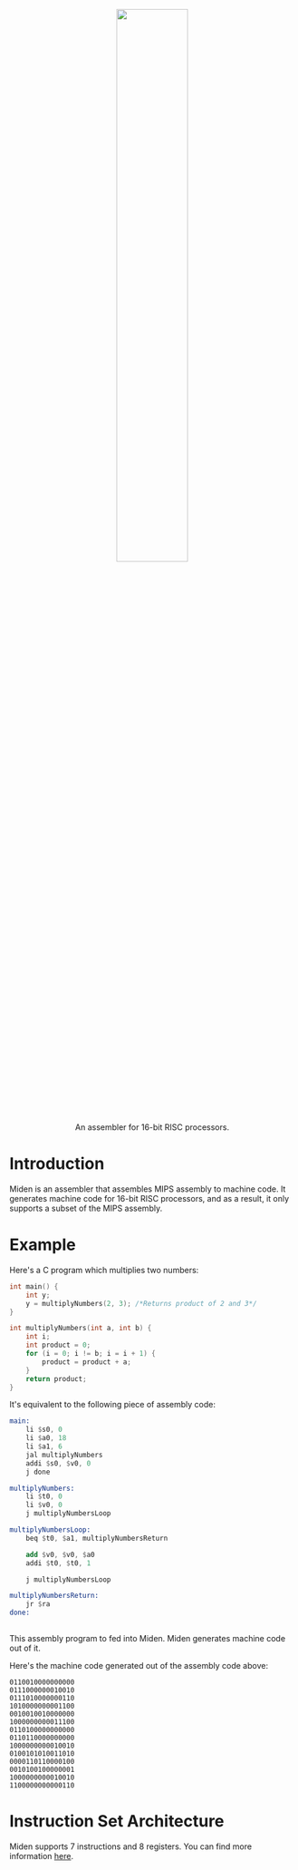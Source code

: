 <p align="center">
    <img height="50%" width="50%" src="https://raw.githubusercontent.com/nahiyan/miden/master/miden-logo.png">
    <p align="center">An assembler for 16-bit RISC processors.</p>
</p>

# Introduction
Miden is an assembler that assembles MIPS assembly to machine code. It generates machine code for 16-bit RISC processors, and as a result, it only supports a subset of the MIPS assembly.

# Example

Here's a C program which multiplies two numbers:

```cpp
int main() {
    int y;
    y = multiplyNumbers(2, 3); /*Returns product of 2 and 3*/
}

int multiplyNumbers(int a, int b) {
    int i;
    int product = 0;
    for (i = 0; i != b; i = i + 1) {
        product = product + a;
    }
    return product;
}
```

It's equivalent to the following piece of assembly code:

```nasm
main:
	li $s0, 0
	li $a0, 18
	li $a1, 6
	jal multiplyNumbers
	addi $s0, $v0, 0
	j done

multiplyNumbers:
	li $t0, 0
	li $v0, 0
	j multiplyNumbersLoop

multiplyNumbersLoop:
	beq $t0, $a1, multiplyNumbersReturn

	add $v0, $v0, $a0
	addi $t0, $t0, 1

	j multiplyNumbersLoop

multiplyNumbersReturn:
	jr $ra
done:
	
```

This assembly program to fed into Miden. Miden generates machine code out of it.

Here's the machine code generated out of the assembly code above:

```binary
0110010000000000
0111000000010010
0111010000000110
1010000000001100
0010010010000000
1000000000011100
0110100000000000
0110110000000000
1000000000010010
0100101010011010
0000110110000100
0010100100000001
1000000000010010
1100000000000110
```

# Instruction Set Architecture
Miden supports 7 instructions and 8 registers. You can find more information [here](https://github.com/nahiyan/miden/blob/master/doc/isa.md).